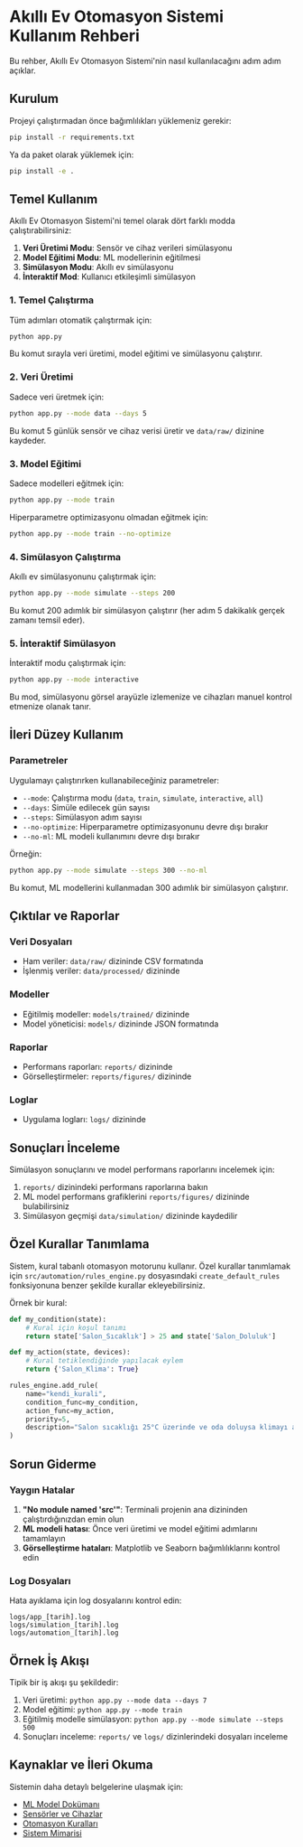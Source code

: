 # Akıllı Ev Otomasyon Sistemi Kullanım Rehberi

Bu rehber, Akıllı Ev Otomasyon Sistemi'nin nasıl kullanılacağını adım adım açıklar.

## Kurulum

Projeyi çalıştırmadan önce bağımlılıkları yüklemeniz gerekir:

```bash
pip install -r requirements.txt
```

Ya da paket olarak yüklemek için:

```bash
pip install -e .
```

## Temel Kullanım

Akıllı Ev Otomasyon Sistemi'ni temel olarak dört farklı modda çalıştırabilirsiniz:

1. **Veri Üretimi Modu**: Sensör ve cihaz verileri simülasyonu
2. **Model Eğitimi Modu**: ML modellerinin eğitilmesi
3. **Simülasyon Modu**: Akıllı ev simülasyonu
4. **İnteraktif Mod**: Kullanıcı etkileşimli simülasyon

### 1. Temel Çalıştırma

Tüm adımları otomatik çalıştırmak için:

```bash
python app.py
```

Bu komut sırayla veri üretimi, model eğitimi ve simülasyonu çalıştırır.

### 2. Veri Üretimi

Sadece veri üretmek için:

```bash
python app.py --mode data --days 5
```

Bu komut 5 günlük sensör ve cihaz verisi üretir ve `data/raw/` dizinine kaydeder.

### 3. Model Eğitimi

Sadece modelleri eğitmek için:

```bash
python app.py --mode train
```

Hiperparametre optimizasyonu olmadan eğitmek için:

```bash
python app.py --mode train --no-optimize
```

### 4. Simülasyon Çalıştırma

Akıllı ev simülasyonunu çalıştırmak için:

```bash
python app.py --mode simulate --steps 200
```

Bu komut 200 adımlık bir simülasyon çalıştırır (her adım 5 dakikalık gerçek zamanı temsil eder).

### 5. İnteraktif Simülasyon

İnteraktif modu çalıştırmak için:

```bash
python app.py --mode interactive
```

Bu mod, simülasyonu görsel arayüzle izlemenize ve cihazları manuel kontrol etmenize olanak tanır.

## İleri Düzey Kullanım

### Parametreler

Uygulamayı çalıştırırken kullanabileceğiniz parametreler:

- `--mode`: Çalıştırma modu (`data`, `train`, `simulate`, `interactive`, `all`)
- `--days`: Simüle edilecek gün sayısı
- `--steps`: Simülasyon adım sayısı
- `--no-optimize`: Hiperparametre optimizasyonunu devre dışı bırakır
- `--no-ml`: ML modeli kullanımını devre dışı bırakır

Örneğin:

```bash
python app.py --mode simulate --steps 300 --no-ml
```

Bu komut, ML modellerini kullanmadan 300 adımlık bir simülasyon çalıştırır.

## Çıktılar ve Raporlar

### Veri Dosyaları

- Ham veriler: `data/raw/` dizininde CSV formatında
- İşlenmiş veriler: `data/processed/` dizininde

### Modeller

- Eğitilmiş modeller: `models/trained/` dizininde
- Model yöneticisi: `models/` dizininde JSON formatında

### Raporlar

- Performans raporları: `reports/` dizininde
- Görselleştirmeler: `reports/figures/` dizininde

### Loglar

- Uygulama logları: `logs/` dizininde

## Sonuçları İnceleme

Simülasyon sonuçlarını ve model performans raporlarını incelemek için:

1. `reports/` dizinindeki performans raporlarına bakın
2. ML model performans grafiklerini `reports/figures/` dizininde bulabilirsiniz
3. Simülasyon geçmişi `data/simulation/` dizininde kaydedilir

## Özel Kurallar Tanımlama

Sistem, kural tabanlı otomasyon motorunu kullanır. Özel kurallar tanımlamak için `src/automation/rules_engine.py` dosyasındaki `create_default_rules` fonksiyonuna benzer şekilde kurallar ekleyebilirsiniz.

Örnek bir kural:

```python
def my_condition(state):
    # Kural için koşul tanımı
    return state['Salon_Sıcaklık'] > 25 and state['Salon_Doluluk']

def my_action(state, devices):
    # Kural tetiklendiğinde yapılacak eylem
    return {'Salon_Klima': True}

rules_engine.add_rule(
    name="kendi_kurali",
    condition_func=my_condition,
    action_func=my_action,
    priority=5,
    description="Salon sıcaklığı 25°C üzerinde ve oda doluysa klimayı aç"
)
```

## Sorun Giderme

### Yaygın Hatalar

1. **"No module named 'src'"**: Terminali projenin ana dizininden çalıştırdığınızdan emin olun
2. **ML modeli hatası**: Önce veri üretimi ve model eğitimi adımlarını tamamlayın
3. **Görselleştirme hataları**: Matplotlib ve Seaborn bağımlılıklarını kontrol edin

### Log Dosyaları

Hata ayıklama için log dosyalarını kontrol edin:

```
logs/app_[tarih].log
logs/simulation_[tarih].log
logs/automation_[tarih].log
```

## Örnek İş Akışı

Tipik bir iş akışı şu şekildedir:

1. Veri üretimi: `python app.py --mode data --days 7`
2. Model eğitimi: `python app.py --mode train`
3. Eğitilmiş modelle simülasyon: `python app.py --mode simulate --steps 500`
4. Sonuçları inceleme: `reports/` ve `logs/` dizinlerindeki dosyaları inceleme

## Kaynaklar ve İleri Okuma

Sistemin daha detaylı belgelerine ulaşmak için:

- [ML Model Dokümanı](ml_model.md)
- [Sensörler ve Cihazlar](sensors_and_devices.md)
- [Otomasyon Kuralları](automation_rules.md)
- [Sistem Mimarisi](system_architecture_diagram.md)

